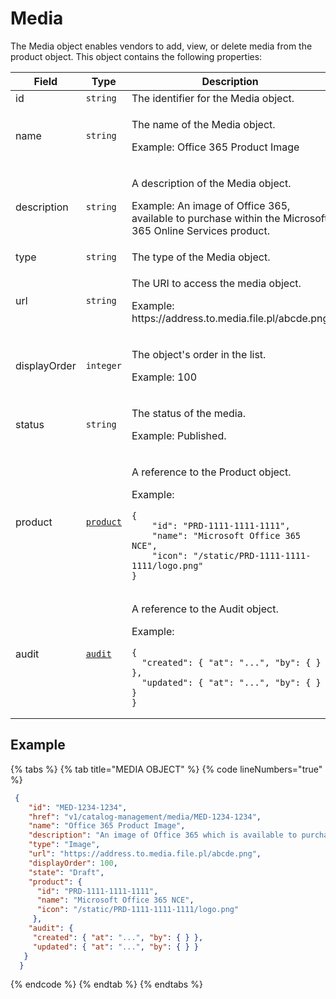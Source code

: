 # Media

The Media object enables vendors to add, view, or delete media from the product object. This object contains the following properties:

<table><thead><tr><th width="158">Field</th><th width="134">Type</th><th>Description</th></tr></thead><tbody><tr><td>id</td><td><code>string</code></td><td>The identifier for the Media object.</td></tr><tr><td>name</td><td><code>string</code></td><td><p>The name of the Media object.</p><p>Example: Office 365 Product Image</p></td></tr><tr><td>description</td><td><code>string</code></td><td><p>A description of the Media object.</p><p>Example: An image of Office 365, available to purchase within the Microsoft 365 Online Services product.</p></td></tr><tr><td>type</td><td><code>string</code></td><td>The type of the Media object.</td></tr><tr><td>url</td><td><code>string</code></td><td><p>The URI to access the media object.</p><p>Example: https://address.to.media.file.pl/abcde.png</p></td></tr><tr><td>displayOrder</td><td><code>integer</code></td><td><p>The object's order in the list.</p><p>Example: 100</p></td></tr><tr><td>status</td><td><code>string</code></td><td><p>The status of the media. </p><p>Example: Published.</p></td></tr><tr><td>product</td><td><a href="../product/"><code>product</code></a></td><td><p>A reference to the Product object.</p><p>Example:</p><pre class="language-json"><code class="lang-json">{
    "id": "PRD-1111-1111-1111",
    "name": "Microsoft Office 365 NCE",
    "icon": "/static/PRD-1111-1111-1111/logo.png"
}
</code></pre></td></tr><tr><td>audit</td><td><a href="../../common-api-objects/audit.md"><code>audit</code></a></td><td><p>A reference to the Audit object.</p><p>Example:</p><pre class="language-json"><code class="lang-json">{
  "created": { "at": "...", "by": { } },
  "updated": { "at": "...", "by": { } }
}
</code></pre></td></tr></tbody></table>

## Example

{% tabs %}
{% tab title="MEDIA OBJECT" %}
{% code lineNumbers="true" %}
```json
 {
    "id": "MED-1234-1234",
    "href": "v1/catalog-management/media/MED-1234-1234",
    "name": "Office 365 Product Image",
    "description": "An image of Office 365 which is available to purchase within the Microsoft 365 Online Services product",
    "type": "Image",
    "url": "https://address.to.media.file.pl/abcde.png",
    "displayOrder": 100,
    "state": "Draft",
    "product": {
      "id": "PRD-1111-1111-1111",
      "name": "Microsoft Office 365 NCE",
      "icon": "/static/PRD-1111-1111-1111/logo.png"
     },
    "audit": {
     "created": { "at": "...", "by": { } },
     "updated": { "at": "...", "by": { } }
   }
  }
```
{% endcode %}
{% endtab %}
{% endtabs %}
